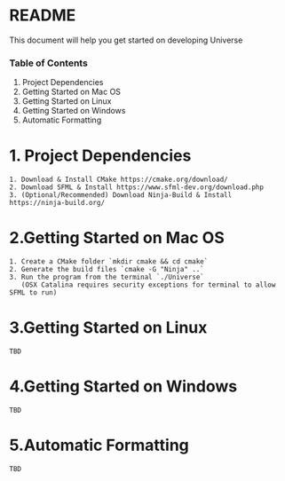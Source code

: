 # README #

This document will help you get started on developing Universe

### Table of Contents ###

1. Project Dependencies
2. Getting Started on Mac OS
3. Getting Started on Linux
4. Getting Started on Windows
5. Automatic Formatting

# 1. Project Dependencies
    1. Download & Install CMake https://cmake.org/download/
    2. Download SFML & Install https://www.sfml-dev.org/download.php
    3. (Optional/Recommended) Download Ninja-Build & Install https://ninja-build.org/

# 2.Getting Started on Mac OS
    1. Create a CMake folder `mkdir cmake && cd cmake`
    2. Generate the build files `cmake -G "Ninja" ..`
    3. Run the program from the terminal `./Universe` 
       (OSX Catalina requires security exceptions for terminal to allow SFML to run)

# 3.Getting Started on Linux
    TBD

# 4.Getting Started on Windows
    TBD

# 5.Automatic Formatting
    TBD
